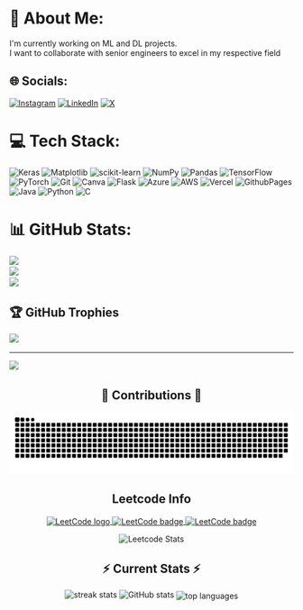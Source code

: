 # 💫 About Me:
I'm currently working on ML and DL projects.<br>I want to collaborate with senior engineers to excel in my respective field

## 🌐 Socials:
[![Instagram](https://img.shields.io/badge/Instagram-%23E4405F.svg?logo=Instagram&logoColor=white)](https://instagram.com/https://instagram.com/ft.kareeem) [![LinkedIn](https://img.shields.io/badge/LinkedIn-%230077B5.svg?logo=linkedin&logoColor=white)](https://linkedin.com/in/https://linkedin.com/92kareem) [![X](https://img.shields.io/badge/X-black.svg?logo=X&logoColor=white)](https://x.com/https://x.com/92kareeem) 

# 💻 Tech Stack:
![Keras](https://img.shields.io/badge/Keras-%23D00000.svg?style=for-the-badge&logo=Keras&logoColor=white) ![Matplotlib](https://img.shields.io/badge/Matplotlib-%23ffffff.svg?style=for-the-badge&logo=Matplotlib&logoColor=black) ![scikit-learn](https://img.shields.io/badge/scikit--learn-%23F7931E.svg?style=for-the-badge&logo=scikit-learn&logoColor=white) ![NumPy](https://img.shields.io/badge/numpy-%23013243.svg?style=for-the-badge&logo=numpy&logoColor=white) ![Pandas](https://img.shields.io/badge/pandas-%23150458.svg?style=for-the-badge&logo=pandas&logoColor=white) ![TensorFlow](https://img.shields.io/badge/TensorFlow-%23FF6F00.svg?style=for-the-badge&logo=TensorFlow&logoColor=white) ![PyTorch](https://img.shields.io/badge/PyTorch-%23EE4C2C.svg?style=for-the-badge&logo=PyTorch&logoColor=white) ![Git](https://img.shields.io/badge/git-%23F05033.svg?style=for-the-badge&logo=git&logoColor=white) ![Canva](https://img.shields.io/badge/Canva-%2300C4CC.svg?style=for-the-badge&logo=Canva&logoColor=white) ![Flask](https://img.shields.io/badge/flask-%23000.svg?style=for-the-badge&logo=flask&logoColor=white) ![Azure](https://img.shields.io/badge/azure-%230072C6.svg?style=for-the-badge&logo=microsoftazure&logoColor=white) ![AWS](https://img.shields.io/badge/AWS-%23FF9900.svg?style=for-the-badge&logo=amazon-aws&logoColor=white) ![Vercel](https://img.shields.io/badge/vercel-%23000000.svg?style=for-the-badge&logo=vercel&logoColor=white) ![GithubPages](https://img.shields.io/badge/github%20pages-121013?style=for-the-badge&logo=github&logoColor=white) ![Java](https://img.shields.io/badge/java-%23ED8B00.svg?style=for-the-badge&logo=openjdk&logoColor=white) ![Python](https://img.shields.io/badge/python-3670A0?style=for-the-badge&logo=python&logoColor=ffdd54) ![C](https://img.shields.io/badge/c-%2300599C.svg?style=for-the-badge&logo=c&logoColor=white)
# 📊 GitHub Stats:
![](https://github-readme-stats.vercel.app/api?username=92kareeem&theme=tokyonight&hide_border=false&include_all_commits=true&count_private=true)<br/>
![](https://github-readme-streak-stats.herokuapp.com/?user=92kareeem&theme=tokyonight&hide_border=false)<br/>
![](https://github-readme-stats.vercel.app/api/top-langs/?username=92kareeem&theme=tokyonight&hide_border=false&include_all_commits=true&count_private=true&layout=compact)

## 🏆 GitHub Trophies
![](https://github-profile-trophy.vercel.app/?username=92kareeem&theme=tokyonight&no-frame=false&no-bg=false&margin-w=4)

---
[![](https://visitcount.itsvg.in/api?id=92kareeem&icon=2&color=6)](https://visitcount.itsvg.in)

<!-- Proudly created with GPRM ( https://gprm.itsvg.in ) -->


<div align="center"> 
  
 <h2>🐍 Contributions 🐍</h2>
  <img alt="snake eating my contributions" src="https://raw.githubusercontent.com/salesp07/salesp07/output/github-contribution-grid-snake.svg" />
</div> 

<h2 align="center">Leetcode Info</h2>  
<p align="center">
  <a href="https://leetcode.com/92kareeem/" target="_blank">
    <img align="center" src="https://assets.leetcode.com/static_assets/marketing/2024-50-lg.png" alt="LeetCode logo" height="100" width="100" />
  </a>
  <a href="https://leetcode.com/92kareeem/" target="_blank">
    <img align="center" src="https://leetcode.com/static/images/badges/dcc-2024-9.png" alt="LeetCode badge" height="100" width="100" />
  </a>
  <a href="https://leetcode.com/92kareeem/" target="_blank">
    <img align="center" src="https://leetcode.com/static/images/badges/dcc-2024-8.png" alt="LeetCode badge" height="100" width="100" />
  </a>
</p>

<p align="center">
  <img align="top" flex-grow="1" src="https://leetcard.jacoblin.cool/92kareeem?theme=dark&font=Nunito&ext=heatmap" alt="Leetcode Stats" />  
</p>

<h2 align="center">⚡ Current Stats ⚡</h2>
<div align="center">
  <img width="390" src="https://streak-stats.demolab.com/?user=92kareeem&count_private=true&theme=react&border_radius=10" alt="streak stats"/>
  <img width="390" src="https://github-readme-stats.vercel.app/api?username=92kareeem&show_icons=true&theme=react&rank_icon=github&border_radius=10" alt="GitHub stats" />
  <img width="325" align="center" src="https://github-readme-stats.vercel.app/api/top-langs/?username=92kareeem&hide=HTML&langs_count=8&layout=compact&theme=react&border_radius=10&size_weight=0.5&count_weight=0.5&exclude_repo=github-readme-stats" alt="top languages" />
</div>

